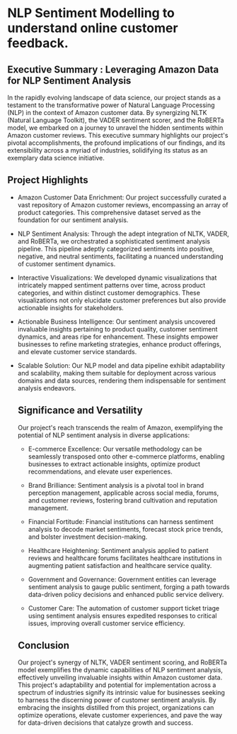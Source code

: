 # NLP Sentiment Modelling to understand online customer feedback.
## Executive Summary : Leveraging Amazon Data for NLP Sentiment Analysis

In the rapidly evolving landscape of data science, our project stands as a testament to the transformative power of Natural Language Processing (NLP) in the context of Amazon customer data. By synergizing NLTK (Natural Language Toolkit), the VADER sentiment scorer, and the RoBERTa model, we embarked on a journey to unravel the hidden sentiments within Amazon customer reviews. This executive summary highlights our project's pivotal accomplishments, the profound implications of our findings, and its extensibility across a myriad of industries, solidifying its status as an exemplary data science initiative.

## Project Highlights

- Amazon Customer Data Enrichment: Our project successfully curated a vast repository of Amazon customer reviews, encompassing an array of product categories. This comprehensive dataset served as the foundation for our sentiment analysis.

- NLP Sentiment Analysis: Through the adept integration of NLTK, VADER, and RoBERTa, we orchestrated a sophisticated sentiment analysis pipeline. This pipeline adeptly categorized sentiments into positive, negative, and neutral sentiments, facilitating a nuanced understanding of customer sentiment dynamics.

- Interactive Visualizations: We developed dynamic visualizations that intricately mapped sentiment patterns over time, across product categories, and within distinct customer demographics. These visualizations not only elucidate customer preferences but also provide actionable insights for stakeholders.

- Actionable Business Intelligence: Our sentiment analysis uncovered invaluable insights pertaining to product quality, customer sentiment dynamics, and areas ripe for enhancement. These insights empower businesses to refine marketing strategies, enhance product offerings, and elevate customer service standards.

- Scalable Solution: Our NLP model and data pipeline exhibit adaptability and scalability, making them suitable for deployment across various domains and data sources, rendering them indispensable for sentiment analysis endeavors.

  ## Significance and Versatility

  Our project's reach transcends the realm of Amazon, exemplifying the potential of NLP sentiment analysis in diverse applications:

  - E-commerce Excellence: Our versatile methodology can be seamlessly transposed onto other e-commerce platforms, enabling businesses to extract actionable insights, optimize product recommendations, and elevate user experiences.
 
  - Brand Brilliance: Sentiment analysis is a pivotal tool in brand perception management, applicable across social media, forums, and customer reviews, fostering brand cultivation and reputation management.
 
  - Financial Fortitude: Financial institutions can harness sentiment analysis to decode market sentiments, forecast stock price trends, and bolster investment decision-making.
 
  - Healthcare Heightening: Sentiment analysis applied to patient reviews and healthcare forums facilitates healthcare institutions in augmenting patient satisfaction and healthcare service quality.
 
  - Government and Governance: Government entities can leverage sentiment analysis to gauge public sentiment, forging a path towards data-driven policy decisions and enhanced public service delivery.
 
  - Customer Care: The automation of customer support ticket triage using sentiment analysis ensures expedited responses to critical issues, improving overall customer service efficiency.
 
  ## Conclusion

  Our project's synergy of NLTK, VADER sentiment scoring, and RoBERTa model exemplifies the dynamic capabilities of NLP sentiment analysis, effectively unveiling invaluable insights within Amazon customer data. This project's adaptability and potential for implementation across a spectrum of industries signify its intrinsic value for businesses seeking to harness the discerning power of customer sentiment analysis. By embracing the insights distilled from this project, organizations can optimize operations, elevate customer experiences, and pave the way for data-driven decisions that catalyze growth and success.
